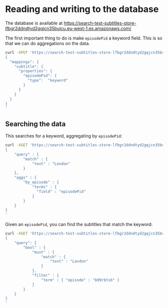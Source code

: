 # Reading and writing to the database

The database is available at https://search-test-subtitles-store-lfbgr2ddndtyd2gqjcn35buicu.eu-west-1.es.amazonaws.com/

The first important thing to do is make `episodePid` a keyword field. This is so that we can do aggregations on the data.

```bash
curl -XPUT 'https://search-test-subtitles-store-lfbgr2ddndtyd2gqjcn35buicu.eu-west-1.es.amazonaws.com/subtitles?pretty' -H 'Content-Type: application/json' -d'
{
  "mappings": {
    "subtitle": {
      "properties": {
        "episodePid": {
          "type":  "keyword"
        }
      }
    }
  }
}
'
```

## Searching the data

This searches for a keyword, aggregating by `episodePid`:

```bash
curl -XGET 'https://search-test-subtitles-store-lfbgr2ddndtyd2gqjcn35buicu.eu-west-1.es.amazonaws.com/subtitles/subtitle/_search?pretty' -H 'Content-Type: application/json' -d'
{
    "query" : {
        "match" : {
            "text" : "London"
        }
    },
    "aggs" : {
        "by_episode" : {
            "terms" : {
              "field" : "episodePid"
            }
        }
    }
}
'
```

Given an `episodePid`, you can find the subtitles that match the keyword:

```bash
curl -XGET 'https://search-test-subtitles-store-lfbgr2ddndtyd2gqjcn35buicu.eu-west-1.es.amazonaws.com/subtitles/subtitle/_search?pretty' -H 'Content-Type: application/json' -d'
{
    "query": {
        "bool" : {
            "must" : {
                "match" : {
                    "text" : "London"
                }
            },
            "filter" : {
                "term" : { "episode" : "b09rbtsb" }
            }
        }
    }
}
'
```

